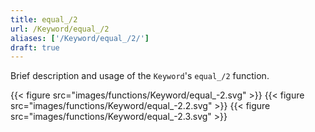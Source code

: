 ```yaml
---
title: equal_/2
url: /Keyword/equal_/2
aliases: ['/Keyword/equal_/2/']
draft: true
---
```



Brief description and usage of the `Keyword`'s `equal_/2` function.

{{< figure src="images/functions/Keyword/equal_-2.svg" >}}
{{< figure src="images/functions/Keyword/equal_-2.2.svg" >}}
{{< figure src="images/functions/Keyword/equal_-2.3.svg" >}}
